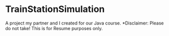 # TrainStationSimulation
A project my partner and I created for our Java course. *Disclaimer: Please do not take! This is for Resume purposes only.
